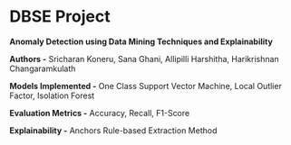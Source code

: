 # DBSE Project

**Anomaly Detection using Data Mining Techniques and Explainability**

**Authors -** Sricharan Koneru, Sana Ghani, Allipilli Harshitha, Harikrishnan Changaramkulath

**Models Implemented -** One Class Support Vector Machine, Local Outlier Factor, Isolation Forest

**Evaluation Metrics -** Accuracy, Recall, F1-Score

**Explainability -** Anchors Rule-based Extraction Method
